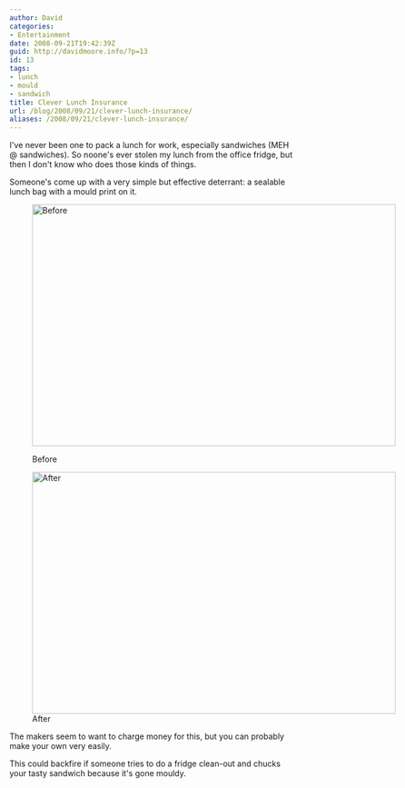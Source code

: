 ```yaml
---
author: David
categories:
- Entertainment
date: 2008-09-21T19:42:39Z
guid: http://davidmoore.info/?p=13
id: 13
tags:
- lunch
- mould
- sandwich
title: Clever Lunch Insurance
url: /blog/2008/09/21/clever-lunch-insurance/
aliases: /2008/09/21/clever-lunch-insurance/
---
```


I've never been one to pack a lunch for work, especially sandwiches (MEH @ sandwiches). So noone's ever stolen my lunch from the office fridge, but then I don't know who does those kinds of things.

Someone's come up with a very simple but effective deterrant: a sealable lunch bag with a mould print on it.<figure style="width: 640px;" class="wp-caption alignnone">

<img title="Before" src="http://www.skforlee.com/independent_work/images/moldy_bag_1.jpg" alt="Before" width="640" height="426" /><figcaption class="wp-caption-text">Before</figcaption></figure> <figure style="width: 640px;" class="wp-caption alignnone"><img title="After" src="http://www.skforlee.com/independent_work/images/moldy_bag_2.jpg" alt="After" width="640" height="426" /><figcaption class="wp-caption-text">After</figcaption></figure> 

The makers seem to want to charge money for this, but you can probably make your own very easily.

This could backfire if someone tries to do a fridge clean-out and chucks your tasty sandwich because it's gone mouldy.